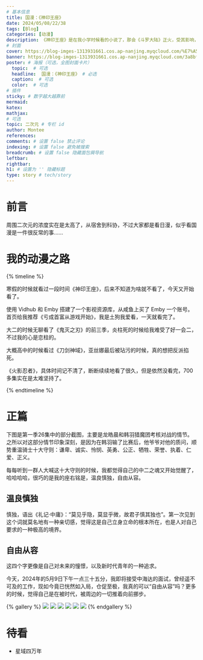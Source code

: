 ```yaml
---
# 基本信息
title: 国漫：《神印王座》
date: 2024/05/08/22/38
tags: [Blog]
categories: [动漫]
description: 《神印王座》是在我小学时候看的小说了，那会《斗罗大陆》正火，受其影响，我去看了三少的其他书，其中《神印王座》给我留下的印象最深刻。
# 封面
cover: https://blog-imges-1313931661.cos.ap-nanjing.myqcloud.com/%E7%A5%9E%E5%8D%B0%E7%8E%8B%E5%BA%A7%20%E7%AC%AC1%E5%AD%A3%20%E7%AC%AC26%E9%9B%86_0005.jpg
banner: https://blog-imges-1313931661.cos.ap-nanjing.myqcloud.com/3a8bfe84234b40349fc3e8968ba975bc.jpeg
poster: # 海报（可选，全图封面卡片）
  topic:  # 可选
  headline:  国漫：《神印王座》 # 必选
  caption:  # 可选
  color:  # 可选
# 插件
sticky: # 数字越大越靠前
mermaid:
katex: 
mathjax: 
# 可选
topic: 二次元 # 专栏 id
author: Montee
references:
comments: # 设置 false 禁止评论
indexing: # 设置 false 避免被搜索
breadcrumb: # 设置 false 隐藏面包屑导航
leftbar: 
rightbar:
h1: # 设置为 '' 隐藏标题
type: story # tech/story
---
```


# 前言
周围二次元的浓度实在是太高了，从宿舍到科协，不过大家都是看日漫，似乎看国漫是一件很反常的事……

# 我的动漫之路

{% timeline %}
<!-- node 2024 年 5 月 8 日 -->
寒假的时候就看过一段时间《神印王座》，后来不知道为啥就不看了，今天又开始看了。

<!-- node 2024 年 5 月 6 日 -->
使用 Vidhub 和 Emby 搭建了一个影视资源库，从咸鱼上买了 Emby 一个账号。
首页给我推荐《亏成首富从游戏开始》，我是土狗我爱看，一天就看完了。

<!-- node 2023 年 1 月 1 日 -->
大二的时候无聊看了《鬼灭之刃》的前三季，炎柱死的时候给我难受了好一会二，不过我的心是恋柱的。

<!-- node 2020 年 1 月 1 日 -->
大概高中的时候看过《刀剑神域》，亚丝娜最后被玷污的时候，真的想把反派掐死。

<!-- node 2017 年 1 月 1 日 -->
《火影忍者》，具体时间记不清了，断断续续地看了很久，但是依然没看完，700多集实在是太难坚持了。

{% endtimeline %}



# 正篇

下图是第一季26集中的部分截图，主要是龙皓晨和韩羽猎魔团考核对战的情节。之所以对这部分情节印象深刻，是因为在韩羽输了比赛后，他爷爷对他的质问，顺势重温骑士十大守则：谦卑、诚实、怜悯、英勇、公正、牺牲、荣誉、执着、仁爱、正义。

每每听到一群人大喊这十大守则的时候，我都觉得自己的中二之魂又开始觉醒了，哈哈哈哈，很巧的是我的座右铭是，温良慎独，自由从容。

## 温良慎独

慎独，语出《礼记·中庸》：“莫见乎隐，莫显乎微，故君子慎其独也”。第一次见到这个词就莫名地有一种亲切感，觉得这是自己立身立命的根本所在，也是人对自己要求的一种极高的境界。

## 自由从容

这四个字更像是自己对未来的憧憬，以及新时代青年的一种追求。

今天，2024年的5月9日下午一点三十五分，我即将接受中海达的面试，曾经遥不可及的工作，现如今竟已恍然如入局，仓促至极，我真的可以“自由从容”吗？更多的时候，觉得自己是在被时代，被周边的一切推着向前挪步。

{% gallery %}
![](https://blog-imges-1313931661.cos.ap-nanjing.myqcloud.com/3a8bfe84234b40349fc3e8968ba975bc.jpeg)
![](https://blog-imges-1313931661.cos.ap-nanjing.myqcloud.com/%E7%A5%9E%E5%8D%B0%E7%8E%8B%E5%BA%A7%20%E7%AC%AC1%E5%AD%A3%20%E7%AC%AC26%E9%9B%86_0005.jpg)
![](https://blog-imges-1313931661.cos.ap-nanjing.myqcloud.com/%E7%A5%9E%E5%8D%B0%E7%8E%8B%E5%BA%A7%20%E7%AC%AC1%E5%AD%A3%20%E7%AC%AC25%E9%9B%86_0001.jpg)
![](https://blog-imges-1313931661.cos.ap-nanjing.myqcloud.com/%E7%A5%9E%E5%8D%B0%E7%8E%8B%E5%BA%A7%20%E7%AC%AC1%E5%AD%A3%20%E7%AC%AC26%E9%9B%86_0020.jpg)
![](https://blog-imges-1313931661.cos.ap-nanjing.myqcloud.com/%E7%A5%9E%E5%8D%B0%E7%8E%8B%E5%BA%A7%20%E7%AC%AC1%E5%AD%A3%20%E7%AC%AC26%E9%9B%86_0047.jpg)
![](https://blog-imges-1313931661.cos.ap-nanjing.myqcloud.com/%E7%A5%9E%E5%8D%B0%E7%8E%8B%E5%BA%A7%20%E7%AC%AC1%E5%AD%A3%20%E7%AC%AC26%E9%9B%86_0022.jpg)
{% endgallery %}





# 待看

* 星域四万年

